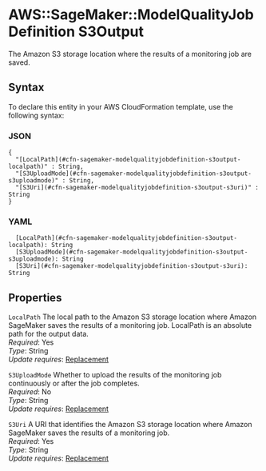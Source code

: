 # AWS::SageMaker::ModelQualityJobDefinition S3Output<a name="aws-properties-sagemaker-modelqualityjobdefinition-s3output"></a>

The Amazon S3 storage location where the results of a monitoring job are saved\.

## Syntax<a name="aws-properties-sagemaker-modelqualityjobdefinition-s3output-syntax"></a>

To declare this entity in your AWS CloudFormation template, use the following syntax:

### JSON<a name="aws-properties-sagemaker-modelqualityjobdefinition-s3output-syntax.json"></a>

```
{
  "[LocalPath](#cfn-sagemaker-modelqualityjobdefinition-s3output-localpath)" : String,
  "[S3UploadMode](#cfn-sagemaker-modelqualityjobdefinition-s3output-s3uploadmode)" : String,
  "[S3Uri](#cfn-sagemaker-modelqualityjobdefinition-s3output-s3uri)" : String
}
```

### YAML<a name="aws-properties-sagemaker-modelqualityjobdefinition-s3output-syntax.yaml"></a>

```
  [LocalPath](#cfn-sagemaker-modelqualityjobdefinition-s3output-localpath): String
  [S3UploadMode](#cfn-sagemaker-modelqualityjobdefinition-s3output-s3uploadmode): String
  [S3Uri](#cfn-sagemaker-modelqualityjobdefinition-s3output-s3uri): String
```

## Properties<a name="aws-properties-sagemaker-modelqualityjobdefinition-s3output-properties"></a>

`LocalPath`  <a name="cfn-sagemaker-modelqualityjobdefinition-s3output-localpath"></a>
The local path to the Amazon S3 storage location where Amazon SageMaker saves the results of a monitoring job\. LocalPath is an absolute path for the output data\.  
*Required*: Yes  
*Type*: String  
*Update requires*: [Replacement](https://docs.aws.amazon.com/AWSCloudFormation/latest/UserGuide/using-cfn-updating-stacks-update-behaviors.html#update-replacement)

`S3UploadMode`  <a name="cfn-sagemaker-modelqualityjobdefinition-s3output-s3uploadmode"></a>
Whether to upload the results of the monitoring job continuously or after the job completes\.  
*Required*: No  
*Type*: String  
*Update requires*: [Replacement](https://docs.aws.amazon.com/AWSCloudFormation/latest/UserGuide/using-cfn-updating-stacks-update-behaviors.html#update-replacement)

`S3Uri`  <a name="cfn-sagemaker-modelqualityjobdefinition-s3output-s3uri"></a>
A URI that identifies the Amazon S3 storage location where Amazon SageMaker saves the results of a monitoring job\.  
*Required*: Yes  
*Type*: String  
*Update requires*: [Replacement](https://docs.aws.amazon.com/AWSCloudFormation/latest/UserGuide/using-cfn-updating-stacks-update-behaviors.html#update-replacement)